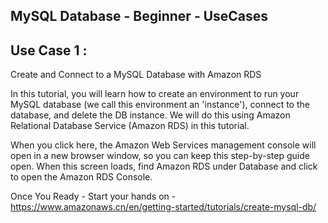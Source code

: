 ## MySQL Database - Beginner - UseCases




## Use Case 1 :

Create and Connect to a MySQL Database
with Amazon RDS

In this tutorial, you will learn how to create an environment to run your MySQL database (we call this environment an 'instance'), connect to the database, and delete the DB instance.  We will do this using Amazon Relational Database Service (Amazon RDS) in this tutorial.

When you click here, the Amazon Web Services management console will open in a new browser window, so you can keep this step-by-step guide open. When this screen loads, find Amazon RDS under Database and click to open the Amazon RDS Console.

Once You Ready - Start your hands on - https://www.amazonaws.cn/en/getting-started/tutorials/create-mysql-db/